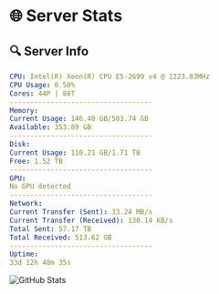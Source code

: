 # 🌐 Server Stats
## 🔍 Server Info
```yaml
CPU: Intel(R) Xeon(R) CPU E5-2699 v4 @ 1223.83MHz
CPU Usage: 0.50%
Cores: 44P | 88T
-----------------------------------
Memory:
Current Usage: 146.40 GB/503.74 GB
Available: 353.89 GB
-----------------------------------
Disk:
Current Usage: 110.21 GB/1.71 TB
Free: 1.52 TB
-----------------------------------
GPU:
No GPU detected
-----------------------------------
Network:
Current Transfer (Sent): 33.24 MB/s
Current Transfer (Received): 130.14 KB/s
Total Sent: 57.17 TB
Total Received: 513.62 GB
-----------------------------------
Uptime:
33d 12h 48m 35s
```
![GitHub Stats](https://img.shields.io/badge/Updated-2025-04-10_10:11:24-blue)